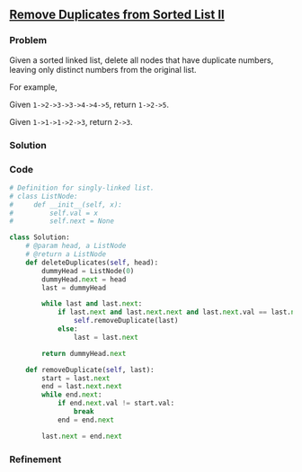 ## [Remove Duplicates from Sorted List II](https://leetcode.com/problems/remove-duplicates-from-sorted-list-ii/)

### Problem

Given a sorted linked list, delete all nodes that have duplicate numbers, leaving only distinct numbers from the original list.

For example,

Given `1->2->3->3->4->4->5`, return `1->2->5`.

Given `1->1->1->2->3`, return `2->3`. 

### Solution


### Code

``` Python
# Definition for singly-linked list.
# class ListNode:
#     def __init__(self, x):
#         self.val = x
#         self.next = None

class Solution:
    # @param head, a ListNode
    # @return a ListNode
    def deleteDuplicates(self, head):
        dummyHead = ListNode(0)
        dummyHead.next = head
        last = dummyHead

        while last and last.next:
            if last.next and last.next.next and last.next.val == last.next.next.val:
                self.removeDuplicate(last)
            else:
                last = last.next

        return dummyHead.next

    def removeDuplicate(self, last):
        start = last.next
        end = last.next.next
        while end.next:
            if end.next.val != start.val:
                break
            end = end.next

        last.next = end.next
```

### Refinement
